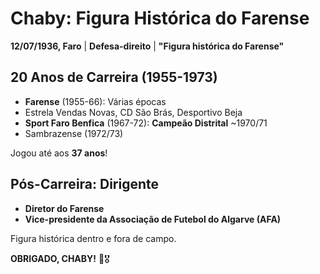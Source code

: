 # Chaby: Figura Histórica do Farense

**12/07/1936, Faro** | **Defesa-direito** | **"Figura histórica do Farense"**

## 20 Anos de Carreira (1955-1973)
- **Farense** (1955-66): Várias épocas
- Estrela Vendas Novas, CD São Brás, Desportivo Beja
- **Sport Faro Benfica** (1967-72): **Campeão Distrital** ~1970/71
- Sambrazense (1972/73)

Jogou até aos **37 anos**!

## Pós-Carreira: Dirigente
- **Diretor do Farense**
- **Vice-presidente da Associação de Futebol do Algarve (AFA)**

Figura histórica dentro e fora de campo.

**OBRIGADO, CHABY!** 🦁🎖️
